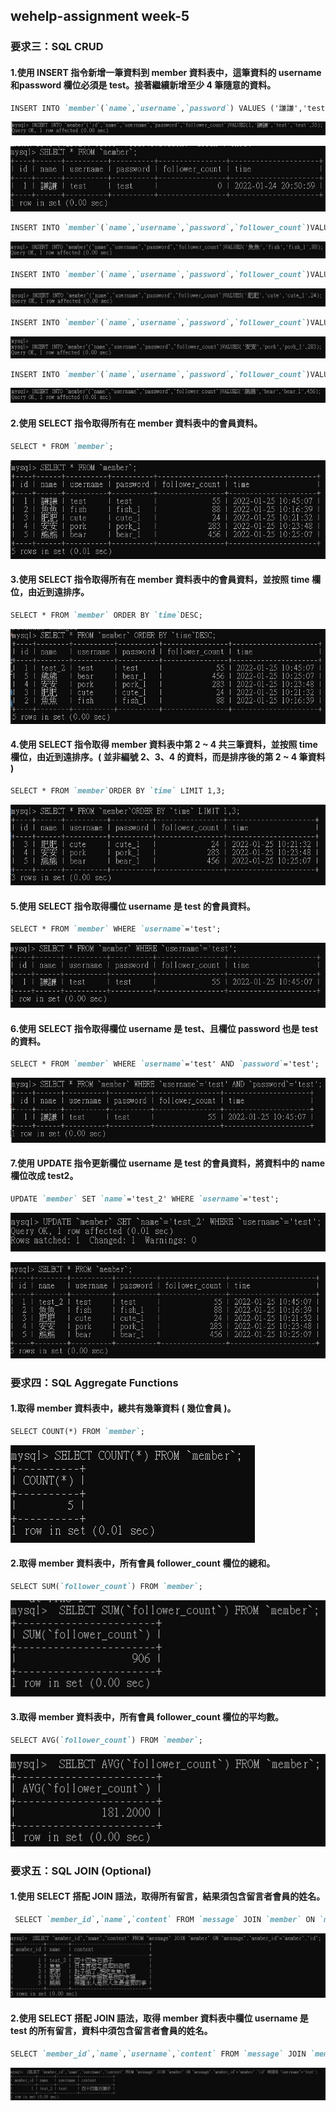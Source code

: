 ## wehelp-assignment week-5
### 要求三：SQL CRUD
####  1.使用 INSERT 指令新增一筆資料到 member 資料表中，這筆資料的 username 和password 欄位必須是 test。接著繼續新增至少 4 筆隨意的資料。
```markdown
INSERT INTO `member`(`name`,`username`,`password`) VALUES ('謙謙','test','test');
```
![image](https://github.com/brionychiu/wehelp-assignments/blob/main/week-5/pic/pic_1.JPG "pic_1")

![image](https://github.com/brionychiu/wehelp-assignments/blob/main/week-5/pic/pic_2.JPG "pic_2")

```markdown
INSERT INTO `member`(`name`,`username`,`password`,`follower_count`)VALUES('魚魚','fish','fish_1',88);
```
![image](https://github.com/brionychiu/wehelp-assignments/blob/main/week-5/pic/pic_3.JPG "pic_3")

```markdown
INSERT INTO `member`(`name`,`username`,`password`,`follower_count`)VALUES('肥肥','cute','cute_1',24);
```
![image](https://github.com/brionychiu/wehelp-assignments/blob/main/week-5/pic/pic_4.JPG "pic_4")

```markdown
INSERT INTO `member`(`name`,`username`,`password`,`follower_count`)VALUES('安安','pork','pork_1',283);
```
![image](https://github.com/brionychiu/wehelp-assignments/blob/main/week-5/pic/pic_5.JPG "pic_5")

```markdown
INSERT INTO `member`(`name`,`username`,`password`,`follower_count`)VALUES('熊熊','bear','bear_1',456);
```
![image](https://github.com/brionychiu/wehelp-assignments/blob/main/week-5/pic/pic_6.JPG "pic_6")

####  2.使用 SELECT 指令取得所有在 member 資料表中的會員資料。
```markdown
SELECT * FROM `member`;
```
![image](https://github.com/brionychiu/wehelp-assignments/blob/main/week-5/pic/pic_7.JPG "pic_7")

####  3.使用 SELECT 指令取得所有在 member 資料表中的會員資料，並按照 time 欄位，由近到遠排序。
```markdown
SELECT * FROM `member` ORDER BY `time`DESC;
```
![image](https://github.com/brionychiu/wehelp-assignments/blob/main/week-5/pic/pic_8.JPG "pic_8")

####  4.使用 SELECT 指令取得 member 資料表中第 2 ~ 4 共三筆資料，並按照 time 欄位，由近到遠排序。( 並非編號 2、3、4 的資料，而是排序後的第 2 ~ 4 筆資料 )
```markdown
SELECT * FROM `member`ORDER BY `time` LIMIT 1,3;
```
![image](https://github.com/brionychiu/wehelp-assignments/blob/main/week-5/pic/pic_9.JPG "pic_9")

####  5.使用 SELECT 指令取得欄位 username 是 test 的會員資料。
```markdown
SELECT * FROM `member` WHERE `username`='test';
```
![image](https://github.com/brionychiu/wehelp-assignments/blob/main/week-5/pic/pic_10.JPG "pic_10")

####  6.使用 SELECT 指令取得欄位 username 是 test、且欄位 password 也是 test 的資料。
```markdown
SELECT * FROM `member` WHERE `username`='test' AND `password`='test';
```
![image](https://github.com/brionychiu/wehelp-assignments/blob/main/week-5/pic/pic_11.JPG "pic_11")

####  7.使用 UPDATE 指令更新欄位 username 是 test 的會員資料，將資料中的 name 欄位改成 test2。
```markdown
UPDATE `member` SET `name`='test_2' WHERE `username`='test';
```
![image](https://github.com/brionychiu/wehelp-assignments/blob/main/week-5/pic/pic_12.JPG "pic_12")

![image](https://github.com/brionychiu/wehelp-assignments/blob/main/week-5/pic/pic_13.JPG "pic_13")

### 要求四：SQL Aggregate Functions
####  1.取得 member 資料表中，總共有幾筆資料 ( 幾位會員 )。
```markdown
SELECT COUNT(*) FROM `member`;
```
![image](https://github.com/brionychiu/wehelp-assignments/blob/main/week-5/pic/pic_14.JPG "pic_14")

####  2.取得 member 資料表中，所有會員 follower_count 欄位的總和。
```markdown
SELECT SUM(`follower_count`) FROM `member`;
```
![image](https://github.com/brionychiu/wehelp-assignments/blob/main/week-5/pic/pic_15.JPG "pic_15")

####  3.取得 member 資料表中，所有會員 follower_count 欄位的平均數。
```markdown
SELECT AVG(`follower_count`) FROM `member`;
```
![image](https://github.com/brionychiu/wehelp-assignments/blob/main/week-5/pic/pic_16.JPG "pic_16")

### 要求五：SQL JOIN (Optional)
####  1.使用 SELECT 搭配 JOIN 語法，取得所有留言，結果須包含留言者會員的姓名。
```markdown
 SELECT `member_id`,`name`,`content` FROM `message` JOIN `member` ON `message`.`member_id`=`member`.`id`;
 ```
![image](https://github.com/brionychiu/wehelp-assignments/blob/main/week-5/pic/pic_23.JPG "pic_23")

####  2.使用 SELECT 搭配 JOIN 語法，取得 member 資料表中欄位 username 是 test 的所有留言，資料中須包含留言者會員的姓名。
```markdown
SELECT `member_id`,`name`,`username`,`content` FROM `message` JOIN `member` ON `message`.`member_id`=`member`.`id` WHERE `username`='test';
```
![image](https://github.com/brionychiu/wehelp-assignments/blob/main/week-5/pic/pic_24.JPG "pic_24")





